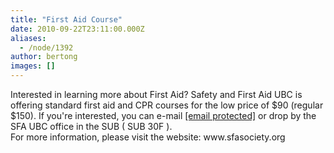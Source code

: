 ```yaml
---
title: "First Aid Course"
date: 2010-09-22T23:11:00.000Z
aliases:
  - /node/1392
author: bertong
images: []
---
```


<div class="field field-name-body field-type-text-with-summary field-label-hidden"><div class="field-items"><div class="field-item even"><p>Interested in learning more about First Aid? Safety and First Aid UBC is offering standard first aid and CPR courses for the low price of $90 (regular $150). If you&apos;re interested, you can e-mail <a href="/cdn-cgi/l/email-protection" class="__cf_email__" data-cfemail="44342b3d25372225042329252d286a272b29">[email&#xA0;protected]</a> or drop by the SFA UBC office in the SUB ( SUB 30F ).<br>
For more information, please visit the website: www.sfasociety.org</p>
</div></div></div>    <footer>
          </footer>

